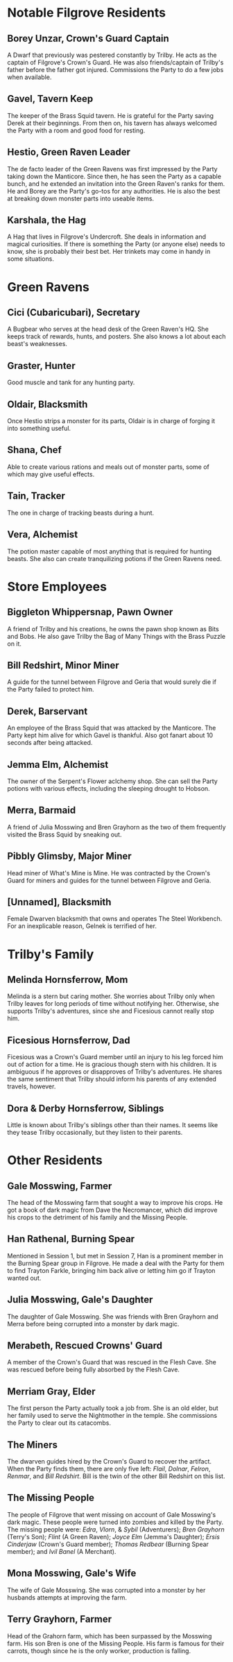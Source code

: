 # Notable Filgrove Residents

## Borey Unzar, Crown's Guard Captain

A Dwarf that previously was pestered constantly by Trilby. He acts as the captain of Filgrove's Crown's Guard. He was also friends/captain of Trilby's father before the father got injured. Commissions the Party to do a few jobs when available.

## Gavel, Tavern Keep

The keeper of the Brass Squid tavern. He is grateful for the Party saving Derek at their beginnings. From then on, his tavern has always welcomed the Party with a room and good food for resting.

## Hestio, Green Raven Leader

The de facto leader of the Green Ravens was first impressed by the Party taking down the Manticore. Since then, he has seen the Party as a capable bunch, and he extended an invitation into the Green Raven's ranks for them. He and Borey are the Party's go-tos for any authorities. He is also the best at breaking down monster parts into useable items.

## Karshala, the Hag

A Hag that lives in Filgrove's Undercroft. She deals in information and magical curiosities. If there is something the Party (or anyone else) needs to know, she is probably their best bet. Her trinkets may come in handy in some situations.

# Green Ravens

## Cici (Cubaricubari), Secretary

A Bugbear who serves at the head desk of the Green Raven's HQ. She keeps track of rewards, hunts, and posters. She also knows a lot about each beast's weaknesses.

## Graster, Hunter

Good muscle and tank for any hunting party.

## Oldair, Blacksmith

Once Hestio strips a monster for its parts, Oldair is in charge of forging it into something useful.

## Shana, Chef

Able to create various rations and meals out of monster parts, some of which may give useful effects.

## Tain, Tracker

The one in charge of tracking beasts during a hunt.

## Vera, Alchemist

The potion master capable of most anything that is required for hunting beasts. She also can create tranquilizing potions if the Green Ravens need.

# Store Employees

## Biggleton Whippersnap, Pawn Owner

A friend of Trilby and his creations, he owns the pawn shop known as Bits and Bobs. He also gave Trilby the Bag of Many Things with the Brass Puzzle on it.

## Bill Redshirt, Minor Miner

A guide for the tunnel between Filgrove and Geria that would surely die if the Party failed to protect him. 

## Derek, Barservant

An employee of the Brass Squid that was attacked by the Manticore. The Party kept him alive for which Gavel is thankful. Also got fanart about 10 seconds after being attacked.

## Jemma Elm, Alchemist

The owner of the Serpent's Flower aclchemy shop. She can sell the Party potions with various effects, including the sleeping drought to Hobson.

## Merra, Barmaid

A friend of Julia Mosswing and Bren Grayhorn as the two of them frequently visited the Brass Squid by sneaking out. 

## Pibbly Glimsby, Major Miner

Head miner of What's Mine is Mine. He was contracted by the Crown's Guard for miners and guides for the tunnel between Filgrove and Geria.

## [Unnamed], Blacksmith

Female Dwarven blacksmith that owns and operates The Steel Workbench. For an inexplicable reason, Gelnek is terrified of her.

# Trilby's Family

## Melinda Hornsferrow, Mom

Melinda is a stern but caring mother. She worries about Trilby only when Trilby leaves for long periods of time without notifying her. Otherwise, she supports Trilby's adventures, since she and Ficesious cannot really stop him.

## Ficesious Hornsferrow, Dad

Ficesious was a Crown's Guard member until an injury to his leg forced him out of action for a time. He is gracious though stern with his children. It is ambiguous if he approves or disapproves of Trilby's adventures. He shares the same sentiment that Trilby should inform his parents of any extended travels, however.

## Dora & Derby Hornsferrow, Siblings

Little is known about Trilby's siblings other than their names. It seems like they tease Trilby occasionally, but they listen to their parents. 

# Other Residents

## Gale Mosswing, Farmer

The head of the Mosswing farm that sought a way to improve his crops. He got a book of dark magic from Dave the Necromancer, which did improve his crops to the detriment of his family and the Missing People.

## Han Rathenal, Burning Spear

Mentioned in Session 1, but met in Session 7, Han is a prominent member in the Burning Spear group in Filgrove. He made a deal with the Party for them to find Trayton Farkle, bringing him back alive or letting him go if Trayton wanted out.

## Julia Mosswing, Gale's Daughter

The daughter of Gale Mosswing. She was friends with Bren Grayhorn and Merra before being corrupted into a monster by dark magic.

## Merabeth, Rescued Crowns' Guard

A member of the Crown's Guard that was rescued in the Flesh Cave. She was rescued before being fully absorbed by the Flesh Cave.

## Merriam Gray, Elder

The first person the Party actually took a job from. She is an old elder, but her family used to serve the Nightmother in the temple. She commissions the Party to clear out its catacombs.

## The Miners

The dwarven guides hired by the Crown's Guard to recover the artifact. When the Party finds them, there are only five left: *Flail*, *Dolnar*, *Felron*, *Renmar*, and *Bill Redshirt*. Bill is the twin of the other Bill Redshirt on this list. 

## The Missing People

The people of Filgrove that went missing on account of Gale Mosswing's dark magic. These people were turned into zombies and killed by the Party. The missing people were: *Edra*, *Vlorn*, & *Sybil* (Adventurers); *Bren Grayhorn* (Terry's Son); *Flint* (A Green Raven); *Joyce Elm* (Jemma's Daughter); *Ersis Cinderjaw* (Crown's Guard member); *Thomas Redbear* (Burning Spear member); and *Ivil Banel* (A Merchant).

## Mona Mosswing, Gale's Wife

The wife of Gale Mosswing. She was corrupted into a monster by her husbands attempts at improving the farm.

## Terry Grayhorn, Farmer

Head of the Grahorn farm, which has been surpassed by the Mosswing farm. His son Bren is one of the Missing People. His farm is famous for their carrots, though since he is the only worker, production is falling.
